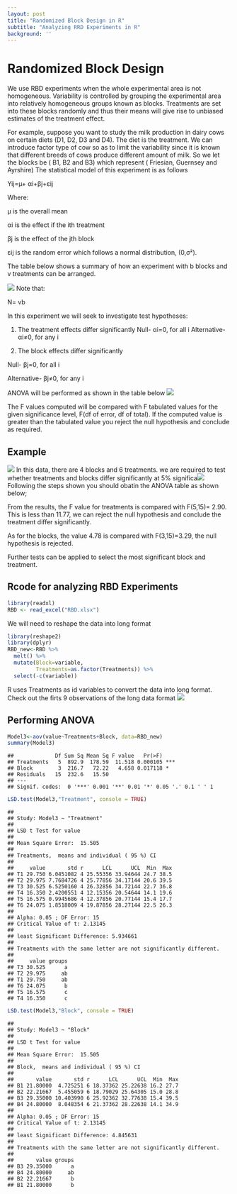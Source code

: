 ```yaml
---
layout: post
title: "Randomized Block Design in R"
subtitle: "Analyzing RRD Experiments in R"
background: ''
---
```



# Randomized Block Design
We use RBD experiments when the whole experimental area is not homogeneous. Variability is controlled by grouping the experimental area into relatively homogeneous groups known as blocks. Treatments are set into these blocks randomly and thus their means will give rise to unbiased estimates of the treatment effect.

For example, suppose you want to study the milk production in dairy cows on certain diets (D1, D2, D3 and D4). The diet is the treatment. We can introduce factor type of cow so as to limit the variability since it is known that different breeds of cows produce different amount of milk. So we let the blocks be ( B1, B2 and B3) which represent ( Friesian, Guernsey and Ayrshire)
The statistical model of this experiment is as follows

Yij=µ+ αi+βj+εij

Where:

µ is the overall mean

αi is the effect if the ith treatment

βj is the effect of the jth block

εij is the random error which follows a normal distribution, (0,σ²).

The table below shows a summary of how an experiment with b blocks and v treatments can be arranged.

![](/img/posts/CRD_RBD/rbdtable.png)
Note that:

N= vb

In this experiment we will seek to investigate test hypotheses:

1. The treatment effects differ significantly
Null- αi=0, for all i
Alternative- αi≠0, for any i

2. The block effects differ significantly

Null- βj=0, for all i

Alternative- βj≠0, for any i

ANOVA will be performed as shown in the table below
![](/img/posts/CRD_RBD/rbdarrange.png)

The F values computed will be compared with F tabulated values for the given significance level, F(df of error, df of total). If the computed value is greater than the tabulated value you reject the null hypothesis and conclude as required.

## Example 
![](/img/posts/CRD_RBD/rbdqn.jpg)
In this data, there are 4 blocks and 6 treatments. we are required to
test whether treatments and blocks differ significantly at 5%
significa![](/img/posts/CRD_RBD/rbdqnsol.png)
Following the steps shown you should obatin the ANOVA table as shown below;

From the results, the F value for treatments is compared with F(5,15)= 2.90. This is less than 11.77, we can reject the null hypothesis and conclude the treatment differ significantly.

As for the blocks, the value 4.78 is compared with F(3,15)=3.29, the null hypothesis is rejected.

Further tests can be applied to select the most significant block and treatment.

## Rcode for analyzing RBD Experiments
``` r
library(readxl)
RBD <- read_excel("RBD.xlsx")
```

We will need to reshape the data into long format

``` r
library(reshape2)
library(dplyr)
RBD_new<-RBD %>% 
  melt() %>% 
  mutate(Block=variable,
         Treatments=as.factor(Treatments)) %>% 
  select(-c(variable))
```
 R uses Treatments as id variables to convert the data into long format. Check out the firts 9 observations of the long data format
 ![](/img/posts/CRD_RBD/longformat.jpg)

## Performing ANOVA

``` r
Model3<-aov(value~Treatments+Block, data=RBD_new)
summary(Model3)
```

    ##             Df Sum Sq Mean Sq F value   Pr(>F)    
    ## Treatments   5  892.9  178.59  11.518 0.000105 ***
    ## Block        3  216.7   72.22   4.658 0.017118 *  
    ## Residuals   15  232.6   15.50                     
    ## ---
    ## Signif. codes:  0 '***' 0.001 '**' 0.01 '*' 0.05 '.' 0.1 ' ' 1

``` r
LSD.test(Model3,"Treatment", console = TRUE)
```

    ## 
    ## Study: Model3 ~ "Treatment"
    ## 
    ## LSD t Test for value 
    ## 
    ## Mean Square Error:  15.505 
    ## 
    ## Treatments,  means and individual ( 95 %) CI
    ## 
    ##     value       std r      LCL      UCL  Min  Max
    ## T1 29.750 6.0451082 4 25.55356 33.94644 24.7 38.5
    ## T2 29.975 7.7684726 4 25.77856 34.17144 20.6 39.5
    ## T3 30.525 6.5250160 4 26.32856 34.72144 22.7 36.8
    ## T4 16.350 2.4200551 4 12.15356 20.54644 14.1 19.6
    ## T5 16.575 0.9945686 4 12.37856 20.77144 15.4 17.7
    ## T6 24.075 1.8518009 4 19.87856 28.27144 22.5 26.3
    ## 
    ## Alpha: 0.05 ; DF Error: 15
    ## Critical Value of t: 2.13145 
    ## 
    ## least Significant Difference: 5.934661 
    ## 
    ## Treatments with the same letter are not significantly different.
    ## 
    ##     value groups
    ## T3 30.525      a
    ## T2 29.975     ab
    ## T1 29.750     ab
    ## T6 24.075      b
    ## T5 16.575      c
    ## T4 16.350      c

``` r
LSD.test(Model3,"Block", console = TRUE)
```

    ## 
    ## Study: Model3 ~ "Block"
    ## 
    ## LSD t Test for value 
    ## 
    ## Mean Square Error:  15.505 
    ## 
    ## Block,  means and individual ( 95 %) CI
    ## 
    ##       value       std r      LCL      UCL  Min  Max
    ## B1 21.80000  4.725251 6 18.37362 25.22638 16.2 27.7
    ## B2 22.21667  5.455059 6 18.79029 25.64305 15.0 28.8
    ## B3 29.35000 10.403990 6 25.92362 32.77638 15.4 39.5
    ## B4 24.80000  8.048354 6 21.37362 28.22638 14.1 34.9
    ## 
    ## Alpha: 0.05 ; DF Error: 15
    ## Critical Value of t: 2.13145 
    ## 
    ## least Significant Difference: 4.845631 
    ## 
    ## Treatments with the same letter are not significantly different.
    ## 
    ##       value groups
    ## B3 29.35000      a
    ## B4 24.80000     ab
    ## B2 22.21667      b
    ## B1 21.80000      b
